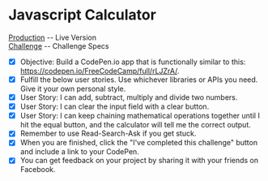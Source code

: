 # Javascript Calculator

[Production](http://www.mattstub.com/edu/fcc-frontend/advanced/calculator) -- Live Version  
[Challenge](https://www.freecodecamp.org/challenges/build-a-javascript-calculator) -- Challenge Specs  

- [x] Objective: Build a CodePen.io app that is functionally similar to this: https://codepen.io/FreeCodeCamp/full/rLJZrA/.
- [x] Fulfill the below user stories. Use whichever libraries or APIs you need. Give it your own personal style.
- [x] User Story: I can add, subtract, multiply and divide two numbers.
- [x] User Story: I can clear the input field with a clear button.
- [x] User Story: I can keep chaining mathematical operations together until I hit the equal button, and the calculator will tell me the correct output.
- [x] Remember to use Read-Search-Ask if you get stuck.
- [x] When you are finished, click the "I've completed this challenge" button and include a link to your CodePen. 
- [x] You can get feedback on your project by sharing it with your friends on Facebook.
